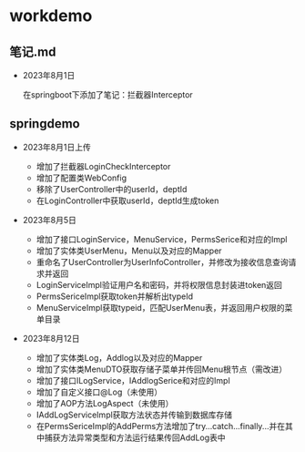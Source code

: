# workdemo

## 笔记.md

- 2023年8月1日

  在springboot下添加了笔记：拦截器Interceptor

## springdemo

- 2023年8月1日上传
  - 增加了拦截器LoginCheckInterceptor
  - 增加了配置类WebConfig
  - 移除了UserController中的userId，deptId
  - 在LoginController中获取userId，deptId生成token
- 2023年8月5日
  - 增加了接口LoginService，MenuService，PermsSerice和对应的Impl
  - 增加了实体类UserMenu，Menu以及对应的Mapper
  - 重命名了UserController为UserInfoController，并修改为接收信息查询请求并返回
  - LoginServiceImpl验证用户名和密码，并将权限信息封装进token返回
  - PermsSericeImpl获取token并解析出typeId
  - MenuServiceImpl获取typeid，匹配UserMenu表，并返回用户权限的菜单目录

- 2023年8月12日
  - 增加了实体类Log，Addlog以及对应的Mapper
  - 增加了实体类MenuDTO获取存储子菜单并传回Menu根节点（需改进）
  - 增加了接口ILogService，IAddlogSerice和对应的Impl
  - 增加了自定义接口@Log（未使用）
  - 增加了AOP方法LogAspect（未使用）
  - IAddLogServiceImpl获取方法状态并传输到数据库存储
  - 在PermsSericeImpl的AddPerms方法增加了try...catch...finally...并在其中捕获方法异常类型和方法运行结果传回AddLog表中
